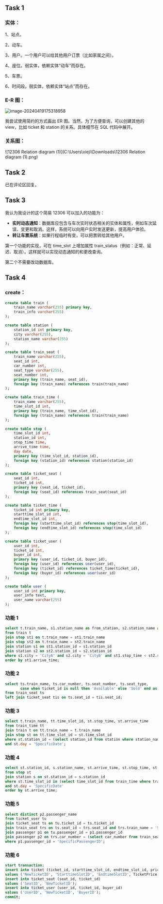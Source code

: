 ## Task 1

### 实体：

1、站点。

2、动车。

3、用户。一个用户可以给其他用户订票（比如家属之间）。

4、座位。弱实体，依赖实体“动车”而存在。

5、车票。

6、时间段。弱实体，依赖实体“站点”而存在。

### E-R 图：

![image-20240419175318958](C:\Users\xieji\AppData\Roaming\Typora\typora-user-images\image-20240419175318958.png)

我尝试使用简约的方式画出 ER 图。当然，为了方便查询，可以创建其他的 view，比如 ticket 和 station 的关系。具体细节在 SQL 代码中展开。

### 关系图：

![12306 Relation diagram (1)](C:\Users\xieji\Downloads\12306 Relation diagram (1).png)

## Task 2

已在评论区回复。

## Task 3

我认为我设计的这个简易 12306 可以加入的功能为：

- **实时动态通知**：数据库应包含与车次实时状态相关的实体和属性，例如车次延误、变更和取消。这样，系统可以向用户实时发送更新，提高用户体验。
- **转让车票系统**：如果行程临时有变，可以把票转给其他用户。

第一个功能的实现，可在 time_slot 上增加属性 train_status（例如：正常、延迟、取消）。这样就可以实现动态通知的和更改查询。

第二个不需要改动数据库。

## Task 4

### create：

```sql
create table train (
    train_name varchar(255) primary key,
    train_info varchar(255)
);

create table station (
    station_id int primary key,
    city varchar(255),
    station_name varchar(255)
);

create table train_seat (
    train_name varchar(255),
    seat_id int,
    car_number int,
    seat_type varchar(255),
    seat_number int,
    primary key (train_name, seat_id),
    foreign key (train_name) references train(train_name)
);

create table train_time (
    train_name varchar(255),
    time_slot_id int,
    primary key (train_name, time_slot_id),
    foreign key (train_name) references train(train_name)
);

create table stop (
    time_slot_id int,
    station_id int,
    stop_time time,
    arrive_time time,
    day date,
    primary key (time_slot_id, station_id),
    foreign key (station_id) references station(station_id)
);

create table ticket_seat (
    seat_id int,
    ticket_id int,
    primary key (seat_id, ticket_id),
    foreign key (seat_id) references train_seat(seat_id)
);

create table ticket_time (
    ticket_id int primary key,
    starttime_slot_id int,
    endtime_slot_id int,
    foreign key (starttime_slot_id) references stop(time_slot_id),
    foreign key (endtime_slot_id) references stop(time_slot_id)
);

create table ticket_user (
    user_id int,
    ticket_id int,
    buyer_id int,
    primary key (user_id, ticket_id, buyer_id),
    foreign key (user_id) references user(user_id),
    foreign key (ticket_id) references ticket_time(ticket_id),
    foreign key (buyer_id) references user(user_id)
);

create table user (
    user_id int primary key,
    user_info text,
    user_name varchar(255)
);
```

### 功能 1

```sql
select t.train_name, s1.station_name as from_station, s2.station_name as to_station, st1.arrive_time as departure_time, st2.arrive_time as arrival_time
from train t
join stop st1 on t.train_name = st1.train_name
join stop st2 on t.train_name = st2.train_name
join station s1 on st1.station_id = s1.station_id
join station s2 on st2.station_id = s2.station_id
where s1.city = 'CityA' and s2.city = 'CityB' and st1.stop_time < st2.stop_time
order by st1.arrive_time;
```

### 功能 2

```sql
select ts.train_name, ts.car_number, ts.seat_number, ts.seat_type,
       case when ticket_id is null then 'Available' else 'Sold' end as status
from train_seat ts
left join ticket_seat tis on ts.seat_id = tis.seat_id;
```

### 功能 3
```sql
select t.train_name, tt.time_slot_id, st.stop_time, st.arrive_time
from train_time tt
join train t on tt.train_name = t.train_name
join stop st on tt.time_slot_id = st.time_slot_id
where st.station_id = (select station_id from station where station_name = 'SpecificStation')
and st.day = 'SpecificDate';
```

### 功能 4
```sql
select st.station_id, s.station_name, st.arrive_time, st.stop_time, st.day
from stop st
join station s on st.station_id = s.station_id
where st.time_slot_id in (select time_slot_id from train_time where train_name = 'SpecificTrain')
and st.day = 'SpecificDate'
order by st.arrive_time;
```

### 功能 5
```sql
select distinct p2.passenger_name
from ticket_user tu
join ticket_seat ts on tu.ticket_id = ts.ticket_id
join train_seat trs on ts.seat_id = trs.seat_id and trs.train_name = 'SpecificTrain'
join passenger p1 on tu.passenger_id = p1.passenger_id
join passenger p2 on trs.car_number = (select car_number from train_seat join ticket_seat on train_seat.seat_id = ticket_seat.seat_id join ticket_user on ticket_seat.ticket_id = ticket_user.ticket_id where passenger_id = 'SpecificPassengerID')
where p1.passenger_id = 'SpecificPassengerID';
```

### 功能 6
```sql
start transaction;
insert into ticket (ticket_id, starttime_slot_id, endtime_slot_id, price)
values ('NewTicketID', 'StarttimeSlotID', 'EndtimeSlotID', TicketPrice);
insert into ticket_seat (seat_id, ticket_id)
values ('SeatID', 'NewTicketID');
insert into ticket_user (user_id, ticket_id, buyer_id)
values ('UserID', 'NewTicketID', 'BuyerID');
commit;
```


